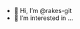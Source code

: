 - 👋 Hi, I’m @rakes-git
- 👀 I’m interested in ...


<!---
rakes-git/rakes-git is a ✨ special ✨ repository because its `README.md` (this file) appears on your GitHub profile.
You can click the Preview link to take a look at your changes.
--->
